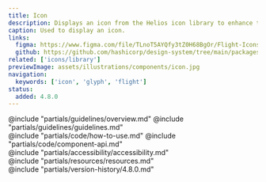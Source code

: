 ```yaml
---
title: Icon
description: Displays an icon from the Helios icon library to enhance the communication of text and UI elements.
caption: Used to display an icon.
links:
  figma: https://www.figma.com/file/TLnoT5AYQfy3tZ0H68BgOr/Flight-Icons?node-id=164%3A0
  github: https://github.com/hashicorp/design-system/tree/main/packages/components/src/components/hds/icon
related: ['icons/library']
previewImage: assets/illustrations/components/icon.jpg
navigation:
  keywords: ['icon', 'glyph', 'flight']
status:
  added: 4.8.0
---
```


<section data-tab="Guidelines">
  @include "partials/guidelines/overview.md"
  @include "partials/guidelines/guidelines.md"
</section>

<section data-tab="Code">
  @include "partials/code/how-to-use.md"
  @include "partials/code/component-api.md"
</section>

<section data-tab="Accessibility">
  @include "partials/accessibility/accessibility.md"
</section>

<section data-tab="Resources">
  @include "partials/resources/resources.md"
</section>

<section data-tab="Version history">
  @include "partials/version-history/4.8.0.md"
</section>
